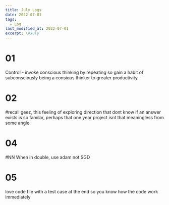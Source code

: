 ```yaml
---
title: July Logs
date: 2022-07-01
tags:
  - Log
last_modified_at: 2022-07-01
excerpt: \#July 
---
```


# 01 

Control - invoke conscious thinking by repeating so gain a habit of subconsciously being a consious thinker to greater productivity.

# 02

\#recall geez, this feeling of exploring direction that dont know if an answer exists is so familar, perhaps that one year project isnt that meaningless from some angle.

# 04

\#NN When in double, use adam not SGD

# 05 

love code file with a test case at the end so you know how the code work immediately